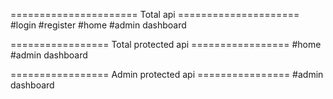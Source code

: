 ====================== Total api =====================
#login
#register
#home
#admin dashboard

================= Total protected api =================
#home
#admin dashboard

================= Admin protected api ================
#admin dashboard